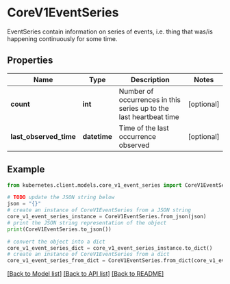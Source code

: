 # CoreV1EventSeries

EventSeries contain information on series of events, i.e. thing that was/is happening continuously for some time.

## Properties

Name | Type | Description | Notes
------------ | ------------- | ------------- | -------------
**count** | **int** | Number of occurrences in this series up to the last heartbeat time | [optional] 
**last_observed_time** | **datetime** | Time of the last occurrence observed | [optional] 

## Example

```python
from kubernetes.client.models.core_v1_event_series import CoreV1EventSeries

# TODO update the JSON string below
json = "{}"
# create an instance of CoreV1EventSeries from a JSON string
core_v1_event_series_instance = CoreV1EventSeries.from_json(json)
# print the JSON string representation of the object
print(CoreV1EventSeries.to_json())

# convert the object into a dict
core_v1_event_series_dict = core_v1_event_series_instance.to_dict()
# create an instance of CoreV1EventSeries from a dict
core_v1_event_series_from_dict = CoreV1EventSeries.from_dict(core_v1_event_series_dict)
```
[[Back to Model list]](../README.md#documentation-for-models) [[Back to API list]](../README.md#documentation-for-api-endpoints) [[Back to README]](../README.md)



